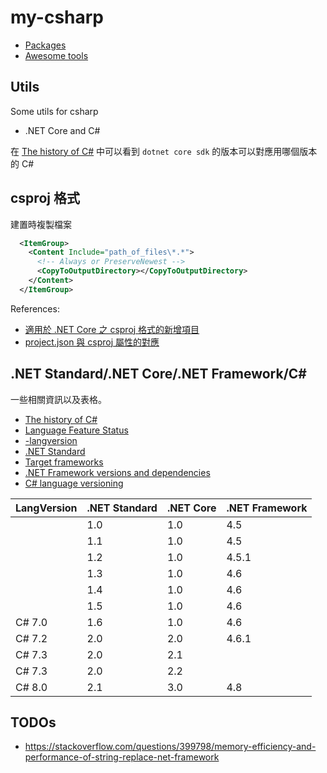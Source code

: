 # my-csharp

- [Packages](packages.md)
- [Awesome tools](awesome-tools.md)

## Utils

Some utils for csharp

- .NET Core and C#

在 [The history of C#](https://docs.microsoft.com/en-us/dotnet/csharp/whats-new/csharp-version-history) 中可以看到 `dotnet core sdk` 的版本可以對應用哪個版本的 C#

## csproj 格式

建置時複製檔案

```xml
  <ItemGroup>
    <Content Include="path_of_files\*.*">
      <!-- Always or PreserveNewest -->
      <CopyToOutputDirectory></CopyToOutputDirectory>
    </Content>
  </ItemGroup>
```

References:

- [適用於 .NET Core 之 csproj 格式的新增項目](https://docs.microsoft.com/zh-tw/dotnet/core/tools/csproj)
- [project.json 與 csproj 屬性的對應](https://docs.microsoft.com/zh-tw/dotnet/core/tools/project-json-to-csproj)

## .NET Standard/.NET Core/.NET Framework/C#

一些相關資訊以及表格。

- [The history of C#](https://docs.microsoft.com/en-us/dotnet/csharp/whats-new/csharp-version-history)
- [Language Feature Status](https://github.com/dotnet/roslyn/blob/master/docs/Language%20Feature%20Status.md)
- [-langversion](https://docs.microsoft.com/en-us/dotnet/csharp/language-reference/compiler-options/langversion-compiler-option)
- [.NET Standard](https://docs.microsoft.com/en-us/dotnet/standard/net-standard)
- [Target frameworks](https://docs.microsoft.com/en-us/dotnet/standard/frameworks)
- [.NET Framework versions and dependencies](https://docs.microsoft.com/en-us/dotnet/framework/migration-guide/versions-and-dependencies)
- [C# language versioning](https://docs.microsoft.com/en-us/dotnet/csharp/language-reference/configure-language-version)

| LangVersion | .NET Standard | .NET Core | .NET Framework |
| ----------- | ------------- | --------- | -------------- |
|             | 1.0           | 1.0       | 4.5            |
|             | 1.1           | 1.0       | 4.5            |
|             | 1.2           | 1.0       | 4.5.1          |
|             | 1.3           | 1.0       | 4.6            |
|             | 1.4           | 1.0       | 4.6            |
|             | 1.5           | 1.0       | 4.6            |
| C# 7.0      | 1.6           | 1.0       | 4.6            |
| C# 7.2      | 2.0           | 2.0       | 4.6.1          |
| C# 7.3      | 2.0           | 2.1       |                |
| C# 7.3      | 2.0           | 2.2       |                |
| C# 8.0      | 2.1           | 3.0       | 4.8            |

## TODOs

- https://stackoverflow.com/questions/399798/memory-efficiency-and-performance-of-string-replace-net-framework
